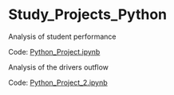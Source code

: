 # Study_Projects_Python

Analysis of student performance

Code: [Python_Project.ipynb](https://github.com/DariaR22/Study_Projects_Python/blob/main/Python_Project.ipynb)

Analysis of the drivers outflow

Code: [Python_Project_2.ipynb](https://github.com/DariaR22/Study_Projects_Python/blob/main/Python_Project_2.ipynb)

